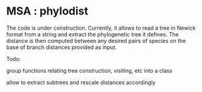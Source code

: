 # MSA : phylodist
The code is under construction. Currently, it allows to read a tree in Newick format from a string and extract the phylogenetic tree it defines. The distance is then computed between any desired pairs of species on the base of branch distances provided as input. 

Todo: 

group functions relating tree construction, visiting, etc into a class 

allow to extract subtrees and rescale distances accordingly 

